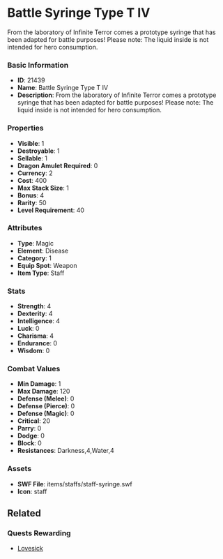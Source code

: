 # Battle Syringe Type T IV

From the laboratory of Infinite Terror comes a prototype syringe that has been adapted for battle purposes! Please note: The liquid inside is not intended for hero consumption.

### Basic Information

- **ID**: 21439
- **Name**: Battle Syringe Type T IV
- **Description**: From the laboratory of Infinite Terror comes a prototype syringe that has been adapted for battle purposes! Please note: The liquid inside is not intended for hero consumption.

### Properties

- **Visible**: 1
- **Destroyable**: 1
- **Sellable**: 1
- **Dragon Amulet Required**: 0
- **Currency**: 2
- **Cost**: 400
- **Max Stack Size**: 1
- **Bonus**: 4
- **Rarity**: 50
- **Level Requirement**: 40

### Attributes

- **Type**: Magic
- **Element**: Disease
- **Category**: 1
- **Equip Spot**: Weapon
- **Item Type**: Staff

### Stats

- **Strength**: 4
- **Dexterity**: 4
- **Intelligence**: 4
- **Luck**: 0
- **Charisma**: 4
- **Endurance**: 0
- **Wisdom**: 0

### Combat Values

- **Min Damage**: 1
- **Max Damage**: 120
- **Defense (Melee)**: 0
- **Defense (Pierce)**: 0
- **Defense (Magic)**: 0
- **Critical**: 20
- **Parry**: 0
- **Dodge**: 0
- **Block**: 0
- **Resistances**: Darkness,4,Water,4

### Assets

- **SWF File**: items/staffs/staff-syringe.swf
- **Icon**: staff

## Related

### Quests Rewarding

- [Lovesick](../quests/2033-lovesick.md)


